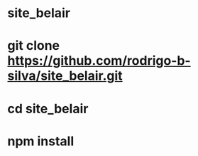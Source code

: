 # site_belair

# git clone https://github.com/rodrigo-b-silva/site_belair.git

# cd site_belair

# npm install